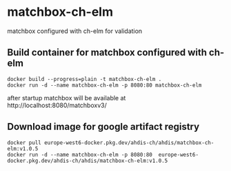 # matchbox-ch-elm
matchbox configured with ch-elm for validation

## Build container for matchbox configured with ch-elm

```
docker build --progress=plain -t matchbox-ch-elm .
docker run -d --name matchbox-ch-elm -p 8080:80 matchbox-ch-elm
```

after startup matchbox will be available at
http://localhost:8080/matchboxv3/


## Download image for google artifact registry

```
docker pull europe-west6-docker.pkg.dev/ahdis-ch/ahdis/matchbox-ch-elm:v1.0.5
docker run -d --name matchbox-ch-elm -p 8080:80  europe-west6-docker.pkg.dev/ahdis-ch/ahdis/matchbox-ch-elm:v1.0.5
```